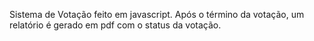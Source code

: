 Sistema de Votação feito em javascript. Após o término da votação, um relatório é gerado em pdf com o status da votação.

